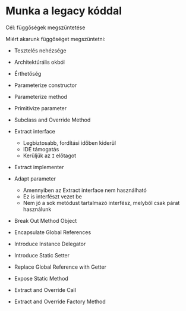 # Munka a legacy kóddal

Cél: függőségek megszűntetése

Miért akarunk függőséget megszüntetni:

* Tesztelés nehézsége
* Architektúrális okból
* Érthetőség

* Parameterize constructor
* Parameterize method
* Primitivize parameter
* Subclass and Override Method
* Extract interface
  * Legbiztosabb, fordítási időben kiderül 
  * IDE támogatás
  * Kerüljük az `I` előtagot
* Extract implementer
* Adapt parameter
  * Amennyiben az Extract interface nem használható
  * Ez is interfészt vezet be
  * Nem jó a sok metódust tartalmazó interfész, melyből csak párat használunk
* Break Out Method Object
* Encapsulate Global References
* Introduce Instance Delegator
* Introduce Static Setter
* Replace Global Reference with Getter
* Expose Static Method
* Extract and Override Call
* Extract and Override Factory Method